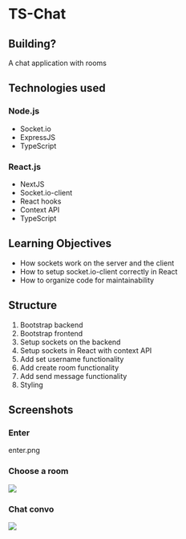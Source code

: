 # TS-Chat

## Building?

A chat application with rooms

## Technologies used

### Node.js

- Socket.io
- ExpressJS
- TypeScript

### React.js

- NextJS
- Socket.io-client
- React hooks
- Context API
- TypeScript

## Learning Objectives

- How sockets work on the server and the client
- How to setup socket.io-client correctly in React
- How to organize code for maintainability

## Structure

1. Bootstrap backend
2. Bootstrap frontend
3. Setup sockets on the backend
4. Setup sockets in React with context API
5. Add set username functionality
6. Add create room functionality
7. Add send message functionality
8. Styling

## Screenshots

### Enter
enter.png


### Choose a room

![](./enterchat.png)

### Chat convo

![](./chatconvo.png)
